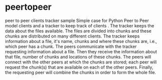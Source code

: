 # peertopeer
peer to peer clients tracker sample
Simple case for Python Peer to Peer model clients and a tracker to keep track of clients . The tracker keeps the data about the files available. The files are divided into chunks and these chunks are distributed on many different clients. The tracker keeps information about a file, it's name, chunks and where these chunks are, i.e., which peer has a chunk. The peers communicate with the tracker requesting information about a file. Then they receive the information about that file, number of chunks and locations of these chunks. The peers will connect with the other peers at which the chunks are stored; each peer will request the chunk(s) that are available on each of the other peers. Finally, the requesting peer will combine the chunks in order to form the whole file.
